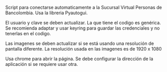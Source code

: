 Script para conectarse automaticamente a la Sucursal Virtual Personas de Bancolombia.
Usa la libreria Pyautogui.

El usuario y clave se deben actualizar. La que tiene el codigo es genérica.
Se recomienda adaptar y usar keyring para guardar las credenciales y no tenerlas en el codigo.

Las imagenes se deben actualizar si se está usando una resolución de pantalla diferente.
La resolución usada en las imagenes es de 1920 x 1080

Usa chrome para abrir la página. Se debe configurar la dirección de la aplicación si se requiere usar otra.
